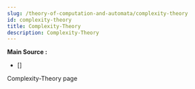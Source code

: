 ```yaml
---
slug: /theory-of-computation-and-automata/complexity-theory
id: complexity-theory
title: Complexity-Theory
description: Complexity-Theory
---
```


**Main Source :**

- [] 

Complexity-Theory page
